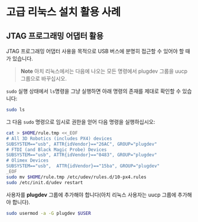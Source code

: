# 고급 리눅스 설치 활용 사례

## JTAG 프로그래밍 어댑터 활용

JTAG 프로그래밍 어댑터 사용을 목적으로 USB 버스에 분명히 접근할 수 있어야 할 때가 있습니다.

> **Note** 아치 리눅스에서는 다음에 나오는 모든 명령에서 plugdev 그룹을 uucp 그룹으로 바꾸십시오.

`sudo` 실행 상태에서 `ls`명령을 그냥 실행하면 아래 명령의 존재를 제대로 확인할 수 있습니다:

```sh
sudo ls
```

그 다음 `sudo` 명령으로 임시로 권한을 얻어 다음 명령을 실행하십시오:

```sh
cat > $HOME/rule.tmp <<_EOF
# All 3D Robotics (includes PX4) devices
SUBSYSTEM=="usb", ATTR{idVendor}=="26AC", GROUP="plugdev"
# FTDI (and Black Magic Probe) Devices
SUBSYSTEM=="usb", ATTR{idVendor}=="0483", GROUP="plugdev"
# Olimex Devices
SUBSYSTEM=="usb",  ATTR{idVendor}=="15ba", GROUP="plugdev"
_EOF
sudo mv $HOME/rule.tmp /etc/udev/rules.d/10-px4.rules
sudo /etc/init.d/udev restart
```

사용자를 **plugdev** 그룹에 추가해야 합니다(아치 리눅스 사용자는 uucp 그룹에 추가해야 합니다).

```sh
sudo usermod -a -G plugdev $USER
```